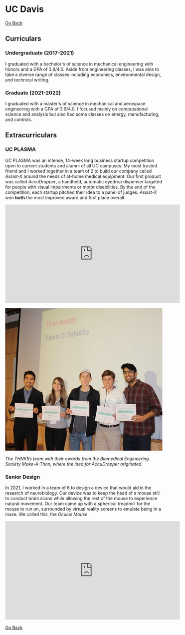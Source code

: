 # UC Davis

[Go Back](/)

## Curriculars

### Undergraduate (2017-2021)

I graduated with a bachelor's of science in mechanical engineering with honors and a GPA of 3.8/4.0. Aside from engineering classes, I was able to take a diverse range of classes including economics, environmental design, and technical writing.

### Graduate (2021-2022)

I graduated with a master's of science in mechanical and aerospace engineering with a GPA of 3.9/4.0. I focused mainly on computational science and analysis but also had some classes on energy, manufacturing, and controls.

## Extracurriculars

### UC PLASMA

UC PLASMA was an intense, 14-week long business startup competition open to current students and alumni of all UC campuses. My most trusted friend and I worked together in a team of 2 to build our company called _Assist-X_ around the needs of at-home medical equipment. Our first product was called _AccuDropper_, a handheld, automatic eyedrop dispenser targeted for people with visual impairments or motor disabilities. By the end of the competition, each startup pitched their idea to a panel of judges. _Assist-X_ won __both__ the most improved award and first place overall.

<iframe width="560" height="315" src="https://www.youtube.com/embed/gytPDLGHiXc" title="YouTube video player" frameborder="0" allow="accelerometer; autoplay; clipboard-write; encrypted-media; gyroscope; picture-in-picture" allowfullscreen></iframe>

![makeathon](./matheathon.jpg)

_The THNKRs team with their awards from the Biomedical Engineering Society Make-A-Thon, where the idea for AccuDropper originated._

### Senior Design

In 2021, I worked in a team of 6 to design a device that would aid in the research of neurobiology. Our device was to keep the head of a mouse still to conduct brain scans while allowing the rest of the mouse to experience natural movement. Our team came up with a spherical treadmill for the mouse to run on, surrounded by virtual reality screens to emulate being in a maze. We called this, the _Oculus Mouse_.

<iframe width="560" height="315" src="https://www.youtube-nocookie.com/embed/Tosy8NLFmXs" title="YouTube video player" frameborder="0" allow="accelerometer; autoplay; clipboard-write; encrypted-media; gyroscope; picture-in-picture" allowfullscreen></iframe>

[Go Back](/)
